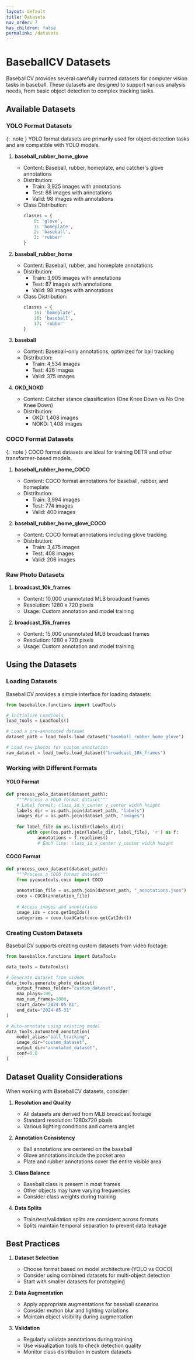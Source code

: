 ```yaml
---
layout: default
title: Datasets
nav_order: 7
has_children: false
permalink: /datasets
---
```


# BaseballCV Datasets

BaseballCV provides several carefully curated datasets for computer vision tasks in baseball. These datasets are designed to support various analysis needs, from basic object detection to complex tracking tasks.

## Available Datasets

### YOLO Format Datasets

{: .note }
YOLO format datasets are primarily used for object detection tasks and are compatible with YOLO models.

1. **baseball_rubber_home_glove**
   - Content: Baseball, rubber, homeplate, and catcher's glove annotations
   - Distribution:
     - Train: 3,925 images with annotations
     - Test: 88 images with annotations
     - Valid: 98 images with annotations
   - Class Distribution:
     ```python
     classes = {
         0: 'glove',
         1: 'homeplate',
         2: 'baseball',
         3: 'rubber'
     }
     ```

2. **baseball_rubber_home**
   - Content: Baseball, rubber, and homeplate annotations
   - Distribution:
     - Train: 3,905 images with annotations
     - Test: 87 images with annotations
     - Valid: 98 images with annotations
   - Class Distribution:
     ```python
     classes = {
         15: 'homeplate',
         16: 'baseball',
         17: 'rubber'
     }
     ```

3. **baseball**
   - Content: Baseball-only annotations, optimized for ball tracking
   - Distribution:
     - Train: 4,534 images
     - Test: 426 images
     - Valid: 375 images

4. **OKD_NOKD**
   - Content: Catcher stance classification (One Knee Down vs No One Knee Down)
   - Distribution:
     - OKD: 1,408 images
     - NOKD: 1,408 images

### COCO Format Datasets

{: .note }
COCO format datasets are ideal for training DETR and other transformer-based models.

1. **baseball_rubber_home_COCO**
   - Content: COCO format annotations for baseball, rubber, and homeplate
   - Distribution:
     - Train: 3,994 images
     - Test: 774 images
     - Valid: 400 images

2. **baseball_rubber_home_glove_COCO**
   - Content: COCO format annotations including glove tracking
   - Distribution:
     - Train: 3,475 images
     - Test: 408 images
     - Valid: 206 images

### Raw Photo Datasets

1. **broadcast_10k_frames**
   - Content: 10,000 unannotated MLB broadcast frames
   - Resolution: 1280 x 720 pixels
   - Usage: Custom annotation and model training

2. **broadcast_15k_frames**
   - Content: 15,000 unannotated MLB broadcast frames
   - Resolution: 1280 x 720 pixels
   - Usage: Custom annotation and model training

## Using the Datasets

### Loading Datasets

BaseballCV provides a simple interface for loading datasets:

```python
from baseballcv.functions import LoadTools

# Initialize LoadTools
load_tools = LoadTools()

# Load a pre-annotated dataset
dataset_path = load_tools.load_dataset("baseball_rubber_home_glove")

# Load raw photos for custom annotation
raw_dataset = load_tools.load_dataset("broadcast_10k_frames")
```

### Working with Different Formats

#### YOLO Format
```python
def process_yolo_dataset(dataset_path):
    """Process a YOLO format dataset"""
    # Label format: class_id x_center y_center width height
    labels_dir = os.path.join(dataset_path, "labels")
    images_dir = os.path.join(dataset_path, "images")
    
    for label_file in os.listdir(labels_dir):
        with open(os.path.join(labels_dir, label_file), 'r') as f:
            annotations = f.readlines()
            # Each line: class_id x_center y_center width height
```

#### COCO Format
```python
def process_coco_dataset(dataset_path):
    """Process a COCO format dataset"""
    from pycocotools.coco import COCO
    
    annotation_file = os.path.join(dataset_path, "_annotations.json")
    coco = COCO(annotation_file)
    
    # Access images and annotations
    image_ids = coco.getImgIds()
    categories = coco.loadCats(coco.getCatIds())
```

### Creating Custom Datasets

BaseballCV supports creating custom datasets from video footage:

```python
from baseballcv.functions import DataTools

data_tools = DataTools()

# Generate dataset from videos
data_tools.generate_photo_dataset(
    output_frames_folder="custom_dataset",
    max_plays=100,
    max_num_frames=1000,
    start_date="2024-05-01",
    end_date="2024-05-31"
)

# Auto-annotate using existing model
data_tools.automated_annotation(
    model_alias="ball_tracking",
    image_dir="custom_dataset",
    output_dir="annotated_dataset",
    conf=0.8
)
```

## Dataset Quality Considerations

When working with BaseballCV datasets, consider:

1. **Resolution and Quality**
   - All datasets are derived from MLB broadcast footage
   - Standard resolution: 1280x720 pixels
   - Various lighting conditions and camera angles

2. **Annotation Consistency**
   - Ball annotations are centered on the baseball
   - Glove annotations include the pocket area
   - Plate and rubber annotations cover the entire visible area

3. **Class Balance**
   - Baseball class is present in most frames
   - Other objects may have varying frequencies
   - Consider class weights during training

4. **Data Splits**
   - Train/test/validation splits are consistent across formats
   - Splits maintain temporal separation to prevent data leakage

## Best Practices

1. **Dataset Selection**
   - Choose format based on model architecture (YOLO vs COCO)
   - Consider using combined datasets for multi-object detection
   - Start with smaller datasets for prototyping

2. **Data Augmentation**
   - Apply appropriate augmentations for baseball scenarios
   - Consider motion blur and lighting variations
   - Maintain object visibility during augmentation

3. **Validation**
   - Regularly validate annotations during training
   - Use visualization tools to check detection quality
   - Monitor class distribution in custom datasets